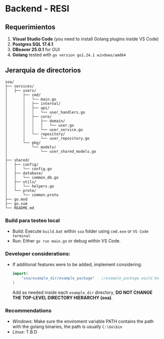 # Backend - RESI

## Requerimientos
1. **Visual Studio Code** (you need to install Golang plugins inside VS Code)  
2. **Postgres SQL 17.4.1**  
3. **DBeaver 25.0.1** for GUI 
4. **Golang** tested with ```go version go1.24.1 windows/amd64```

## Jerarquia de directorios

```
soa/
├── services/
│   ├── users/
│       ├── cmd/
│       │   └── main.go         			  
│       │   ├── internal/          				 
│       │   ├── api/              			  
│       │   │   └── user_handlers.go
│       │   ├── core/             			 
│       │   │   ├── domain/
│       │   │   │   └── user.go
│       │   │   └── user_service.go
│       │   └── repository/       			  
│       │       └── user_repository.go
│       └── pkg/                 		      
│           └── models/
│               └── user_shared_models.go
│
├── shared/
│   ├── config/                   			   
│   │   └── config.go
│   ├── database/                   	     
│   │   └── common_db.go
│   ├── utils/                    			 
│   │   └── helpers.go
│   └── proto/                    			  
│       └── common.proto
├── go.mod                        			   
├── go.sum
└── README.md
```

### Build para testeo local 
- Build: Execute ```build.bat``` within ```soa``` folder using ```cmd.exe``` or ```VS Code terminal```
- Run:  Either ```go run main.go``` or debug within VS Code.

### Developer considerations:
- If additional features were to be added, implement considering:
	```go 
	import(
		"soa/example_dir/example_package"   //example_package would be the new directory within "example_dir" example directory.
	)
	```
	Add as needed inside each ```example_dir``` directory, **DO NOT CHANGE THE TOP-LEVEL DIRECTORY HIERARCHY (soa)**.  
		

### Recommendations
- *Windows*: Make sure the enviroment variable PATH contains the path with the golang binaries, the path is usually ```C:\Go\bin``` 
- *Linux*: T.B.D
